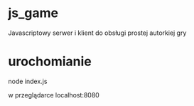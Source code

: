 # js_game
Javascriptowy serwer i klient do obsługi prostej autorkiej gry

# urochomianie

node index.js

w przeglądarce localhost:8080
